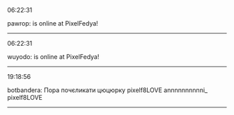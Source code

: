 06:22:31

pawrop: is online at PixelFedya!

---

06:22:31

wuyodo: is online at PixelFedya!

---

19:18:56

botbandera: Пора почєликати цюцюрку pixelf8LOVE annnnnnnnnni_ pixelf8LOVE

---

